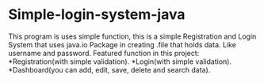 # Simple-login-system-java
This program is uses simple function, this is a simple Registration and Login System  that uses java.io Package in creating .file that holds data. Like username and password.  Featured function in this project: *Registration(with simple validation). *Login(with simple validation). *Dashboard(you can add, edit, save, delete and search data).
